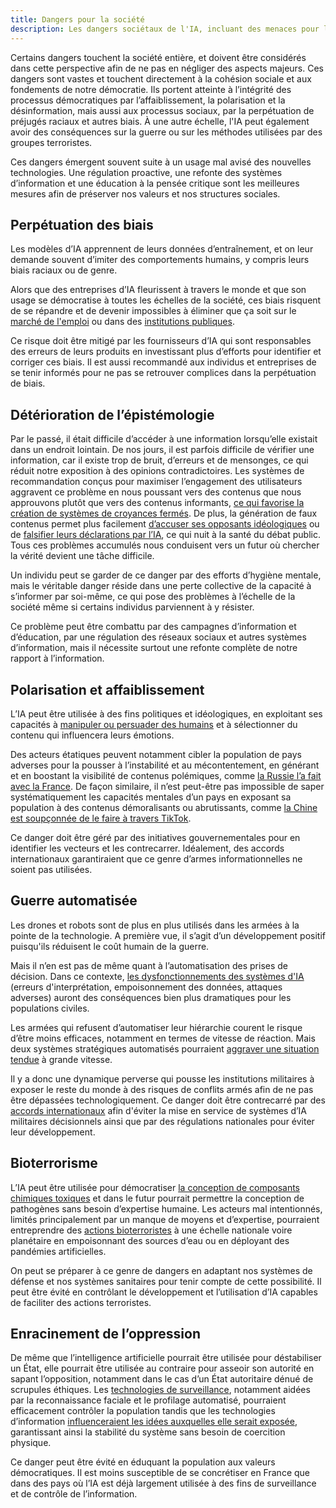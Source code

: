 ```yaml
---
title: Dangers pour la société
description: Les dangers sociétaux de l'IA, incluant des menaces pour la démocratie, la cohésion sociale et l'emploi, nécessitent une régulation proactive, une refonte des systèmes d'information et une éducation à la pensée critique pour préserver nos valeurs et structures sociales.
---
```


Certains dangers touchent la société entière, et doivent être considérés dans cette perspective afin de ne pas en négliger des aspects majeurs. Ces dangers sont vastes et touchent directement à la cohésion sociale et aux fondements de notre démocratie. Ils portent atteinte à l’intégrité des processus démocratiques par l’affaiblissement, la polarisation et la désinformation, mais aussi aux processus sociaux, par la perpétuation de préjugés raciaux et autres biais. À une autre échelle, l'IA peut également avoir des conséquences sur la guerre ou sur les méthodes utilisées par des groupes terroristes.

Ces dangers émergent souvent suite à un usage mal avisé des nouvelles technologies. Une régulation proactive, une refonte des systèmes d’information et une éducation à la pensée critique sont les meilleures mesures afin de préserver nos valeurs et nos structures sociales.

## Perpétuation des biais

Les modèles d’IA apprennent de leurs données d’entraînement, et on leur demande souvent d’imiter des comportements humains, y compris leurs biais raciaux ou de genre.

Alors que des entreprises d’IA fleurissent à travers le monde et que son usage se démocratise à toutes les échelles de la société, ces biais risquent de se répandre et de devenir impossibles à éliminer que ça soit sur le [marché de l'emploi](https://www.reuters.com/article/us-amazon-com-jobs-automation-insight-idUSKCN1MK08G/) ou dans des [institutions publiques](https://www.science.org/doi/full/10.1126/science.aax2342).

Ce risque doit être mitigé par les fournisseurs d’IA qui sont responsables des erreurs de leurs produits en investissant plus d’efforts pour identifier et corriger ces biais. Il est aussi recommandé aux individus et entreprises de se tenir informés pour ne pas se retrouver complices dans la perpétuation de biais.


## Détérioration de l’épistémologie

Par le passé, il était difficile d’accéder à une information lorsqu’elle existait dans un endroit lointain. De nos jours, il est parfois difficile de vérifier une information, car il existe trop de bruit, d’erreurs et de mensonges, ce qui réduit notre exposition à des opinions contradictoires. Les systèmes de recommandation conçus pour maximiser l’engagement des utilisateurs aggravent ce problème en nous poussant vers des contenus que nous approuvons plutôt que vers des contenus informants, [ce qui favorise la création de systèmes de croyances fermés](https://www.pnas.org/doi/10.1073/pnas.2023301118#:~:text=Abstract,vary%20across%20social%20media%20platforms.). De plus, la génération de faux contenus permet plus facilement [d’accuser ses opposants idéologiques](https://www.france24.com/en/live-news/20240729-musk-faces-criticism-over-deepfake-kamala-harris-video) ou de [falsifier leurs déclarations par l’IA](https://www.lemonde.fr/pixels/article/2024/02/26/deepfake-de-joe-biden-l-identite-du-commanditaire-devoilee_6218633_4408996.html), ce qui nuit à la santé du débat public. Tous ces problèmes accumulés nous conduisent vers un futur où chercher la vérité devient une tâche difficile.

Un individu peut se garder de ce danger par des efforts d’hygiène mentale, mais le véritable danger réside dans une perte collective de la capacité à s’informer par soi-même, ce qui pose des problèmes à l’échelle de la société même si certains individus parviennent à y résister.

Ce problème peut être combattu par des campagnes d’information et d’éducation, par une régulation des réseaux sociaux et autres systèmes d’information, mais il nécessite surtout une refonte complète de notre rapport à l’information.

## Polarisation et affaiblissement

L’IA peut être utilisée à des fins politiques et idéologiques, en exploitant ses capacités à [manipuler ou persuader des humains](https://arxiv.org/pdf/2403.14380) et à sélectionner du contenu qui influencera leurs émotions.

Des acteurs étatiques peuvent notamment cibler la population de pays adverses pour la pousser à l’instabilité et au mécontentement, en générant et en boostant la visibilité de contenus polémiques, comme [la Russie l’a fait avec la France](https://downloads.ctfassets.net/kftzwdyauwt9/5IMxzTmUclSOAcWUXbkVrK/3cfab518e6b10789ab8843bcca18b633/Threat_Intel_Report.pdf). De façon similaire, il n’est peut-être pas impossible de saper systématiquement les capacités mentales d’un pays en exposant sa population à des contenus démoralisants ou abrutissants, comme [la Chine est soupçonnée de le faire à travers TikTok](https://www.odni.gov/files/ODNI/documents/assessments/ATA-2024-Unclassified-Report.pdf).

Ce danger doit être géré par des initiatives gouvernementales pour en identifier les vecteurs et les contrecarrer. Idéalement, des accords internationaux garantiraient que ce genre d’armes informationnelles ne soient pas utilisées.

## Guerre automatisée

Les drones et robots sont de plus en plus utilisés dans les armées à la pointe de la technologie. A première vue, il s’agit d’un développement positif puisqu'ils réduisent le coût humain de la guerre.

Mais il n’en est pas de même quant à l’automatisation des prises de décision. Dans ce contexte, [les dysfonctionnements des systèmes d'IA](https://mwi.westpoint.edu/artificial-intelligence-real-risks-understanding-and-mitigating-vulnerabilities-in-the-military-use-of-ai/) (erreurs d'interprétation, empoisonnement des données, attaques adverses) auront des conséquences bien plus dramatiques pour les populations civiles.

Les armées qui refusent d’automatiser leur hiérarchie courent le risque d’être moins efficaces, notamment en termes de vitesse de réaction. Mais deux systèmes stratégiques automatisés pourraient [aggraver une situation tendue](https://arxiv.org/pdf/2401.03408) à grande vitesse.

Il y a donc une dynamique perverse qui pousse les institutions militaires à exposer le reste du monde à des risques de conflits armés afin de ne pas être dépassées technologiquement. Ce danger doit être contrecarré par des [accords internationaux](https://pauseia.fr/propositions) afin d'éviter la mise en service de systèmes d’IA militaires décisionnels ainsi que par des régulations nationales pour éviter leur développement.

## Bioterrorisme

L’IA peut être utilisée pour démocratiser [la conception de composants chimiques toxiques](https://www.theverge.com/2022/3/17/22983197/ai-new-possible-chemical-weapons-generative-models-vx) et dans le futur pourrait permettre la conception de pathogènes sans besoin d’expertise humaine. Les acteurs mal intentionnés, limités principalement par un manque de moyens et d’expertise, pourraient entreprendre des [actions bioterroristes](https://arxiv.org/abs/2306.03809) à une échelle nationale voire planétaire en empoisonnant des sources d’eau ou en déployant des pandémies artificielles.

On peut se préparer à ce genre de dangers en adaptant nos systèmes de défense et nos systèmes sanitaires pour tenir compte de cette possibilité. Il peut être évité en contrôlant le développement et l’utilisation d’IA capables de faciliter des actions terroristes.

## Enracinement de l’oppression

De même que l’intelligence artificielle pourrait être utilisée pour déstabiliser un État, elle pourrait être utilisée au contraire pour asseoir son autorité en sapant l’opposition, notamment dans le cas d’un État autoritaire dénué de scrupules éthiques. Les [technologies de surveillance](https://www.reuters.com/world/china/china-uses-ai-software-improve-its-surveillance-capabilities-2022-04-08/), notamment aidées par la reconnaissance faciale et le profilage automatisé, pourraient efficacement contrôler la population tandis que les technologies d’information [influenceraient les idées auxquelles elle serait exposée](https://academic.oup.com/pnasnexus/article/3/2/pgae034/7610937), garantissant ainsi la stabilité du système sans besoin de coercition physique.

Ce danger peut être évité en éduquant la population aux valeurs démocratiques. Il est moins susceptible de se concrétiser en France que dans des pays où l’IA est déjà largement utilisée à des fins de surveillance et de contrôle de l’information.
